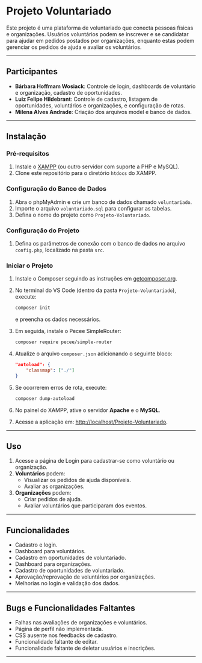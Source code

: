 # Projeto Voluntariado

Este projeto é uma plataforma de voluntariado que conecta pessoas físicas e organizações. Usuários voluntários podem se inscrever e se candidatar para ajudar em pedidos postados por organizações, enquanto estas podem gerenciar os pedidos de ajuda e avaliar os voluntários.

---

## **Participantes**

- **Bárbara Hoffmam Wosiack**: Controle de login, dashboards de voluntário e organização, cadastro de oportunidades.
- **Luiz Felipe Hildebrant**: Controle de cadastro, listagem de oportunidades, voluntários e organizações, e configuração de rotas.
- **Milena Alves Andrade**: Criação dos arquivos model e banco de dados.

---

## **Instalação**

### **Pré-requisitos**

1. Instale o [XAMPP](https://www.apachefriends.org/) (ou outro servidor com suporte a PHP e MySQL).
2. Clone este repositório para o diretório `htdocs` do XAMPP.

### **Configuração do Banco de Dados**

1. Abra o phpMyAdmin e crie um banco de dados chamado `voluntariado`.
2. Importe o arquivo `voluntariado.sql` para configurar as tabelas.
3. Defina o nome do projeto como `Projeto-Voluntariado`.

### **Configuração do Projeto**

1. Defina os parâmetros de conexão com o banco de dados no arquivo `config.php`, localizado na pasta `src`.

### **Iniciar o Projeto**

1. Instale o Composer seguindo as instruções em [getcomposer.org](https://getcomposer.org/).
2. No terminal do VS Code (dentro da pasta `Projeto-Voluntariado`), execute:
   ```bash
   composer init
   ```
   e preencha os dados necessários.

3. Em seguida, instale o Pecee SimpleRouter:
   ```bash
   composer require pecee/simple-router
   ```

4. Atualize o arquivo `composer.json` adicionando o seguinte bloco:
   ```json
   "autoload": {
       "classmap": ["./"]
   }
   ```

5. Se ocorrerem erros de rota, execute:
   ```bash
   composer dump-autoload
   ```

6. No painel do XAMPP, ative o servidor **Apache** e o **MySQL**.
7. Acesse a aplicação em: [http://localhost/Projeto-Voluntariado](http://localhost/Projeto-Voluntariado).

---

## **Uso**

1. Acesse a página de Login para cadastrar-se como voluntário ou organização.
2. **Voluntários** podem:
   - Visualizar os pedidos de ajuda disponíveis.
   - Avaliar as organizações.
3. **Organizações** podem:
   - Criar pedidos de ajuda.
   - Avaliar voluntários que participaram dos eventos.

---

## **Funcionalidades**

- Cadastro e login.
- Dashboard para voluntários.
- Cadastro em oportunidades de voluntariado.
- Dashboard para organizações.
- Cadastro de oportunidades de voluntariado.
- Aprovação/reprovação de voluntários por organizações.
- Melhorias no login e validação dos dados.

---

## **Bugs e Funcionalidades Faltantes**

- Falhas nas avaliações de organizações e voluntários.
- Página de perfil não implementada.
- CSS ausente nos feedbacks de cadastro.
- Funcionalidade faltante de editar.
- Funcionalidade faltante de deletar usuários e inscrições.

---
